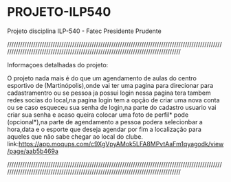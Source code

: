 # PROJETO-ILP540
Projeto disciplina ILP-540 - Fatec Presidente Prudente

///////////////////////////////////////////////////////////////////////////////////////////////////////////////////////////////////////////////////////////////////////////////////

Informaçoes detalhadas do projeto:

O projeto nada mais é do que um agendamento de aulas do centro esportivo de (Martinópolis),onde vai ter uma pagina para direcionar para cadastramentro ou se pessoa ja possui login nessa pagina tera tambem redes socias do local,na pagina login tem a opção de criar uma nova conta ou se caso esqueceu sua senha de login,na parte do cadastro usuario vai criar sua senha e acaso queira colocar uma foto de perfil* pode (opcional*),na parte de agendamento a pessoa podera selecionbar a hora,data e o esporte que deseja agendar por fim a localização para aqueles que não sabe chegar ao local do clube. 
link:https://app.moqups.com/c9XgVpyAMok5LFA8MPvtAaFm1qyagodk/view/page/aab5b469a

///////////////////////////////////////////////////////////////////////////////////////////////////////////////////////////////////////////////////////////////////////////////////
